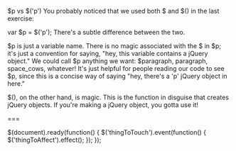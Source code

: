$p vs $('p')
You probably noticed that we used both $ and $() in the last exercise:

var $p = $('p');
There's a subtle difference between the two.

$p is just a variable name. There is no magic associated with the $ in $p; it's just a convention for saying, "hey, this variable contains a jQuery object." We could call $p anything we want: $paragraph, paragraph, space_cows, whatever! It's just helpful for people reading our code to see $p, since this is a concise way of saying "hey, there's a 'p' jQuery object in here."

$(), on the other hand, is magic. This is the function in disguise that creates jQuery objects. If you're making a jQuery object, you gotta use it!

===

$(document).ready(function() {
    $('thingToTouch').event(function() {
        $('thingToAffect').effect();
    });
});